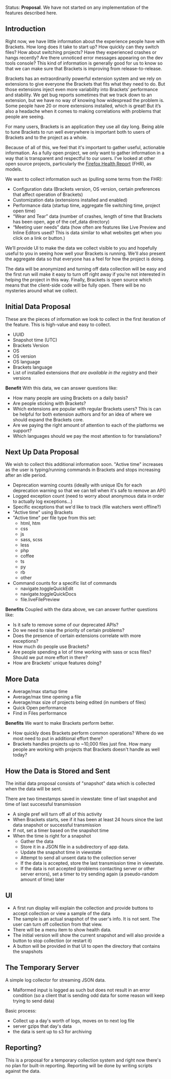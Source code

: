 Status: **Proposal**. We have not started on any implementation of the features described here.

## Introduction

Right now, we have little information about the experience people have with Brackets. How long does it take to start up? How quickly can they switch files? How about switching projects? Have they experienced crashes or hangs recently? Are there unnoticed error messages appearing on the dev tools console? This kind of information is generally good for us to know so that we can make sure that Brackets is improving from release-to-release.

Brackets has an extraordinarily powerful extension system and we rely on extensions to give everyone the Brackets that fits what they need to do. But those extensions inject even more variability into Brackets’ performance and stability. We get bug reports sometimes that we track down to an extension, but we have no way of knowing how widespread the problem is. Some people have 20 or more extensions installed, which is great! But it’s also a headache when it comes to making correlations with problems that people are seeing.

For many users, Brackets is an application they use all day long. Being able to tune Brackets to run well everywhere is important both to users of Brackets and to the project as a whole.

Because of all of this, we feel that it's important to gather useful, actionable information. As a fully open project, we only want to gather information in a way that is transparent and respectful to our users. I’ve looked at other open source projects, particularly the [Firefox Health Report](https://blog.mozilla.org/metrics/2012/09/21/firefox-health-report/) (FHR), as models.

We want to collect information such as (pulling some terms from the FHR):

* Configuration data (Brackets version, OS version, certain preferences that affect operation of Brackets)
* Customization data (extensions installed and enabled)
* Performance data (startup time, aggregate file switching time, project open time)
* “Wear and Tear” data (number of crashes, length of time that Brackets has been open, age of the cef_data directory)
* “Meeting user needs” data (how often are features like Live Preview and Inline Editors used? This is data similar to what websites get when you click on a link or button.)

We’ll provide UI to make the data we collect visible to you and hopefully useful to you in seeing how well your Brackets is running. We'll also present the aggregate data so that everyone has a feel for how the project is doing.

The data will be anonymized and turning off data collection will be easy and the first run will make it easy to turn off right away if you’re not interested in helping the project in this way. Finally, Brackets is open source which means that the client-side code will be fully open. There will be no mysteries around what we collect.

## Initial Data Proposal

These are the pieces of information we look to collect in the first iteration of the feature. This is high-value and easy to collect.

* UUID
* Snapshot time (UTC)
* Brackets Version
* OS
* OS version
* OS language
* Brackets language
* List of installed extensions *that are available in the registry* and their versions

**Benefit** With this data, we can answer questions like:

* How many people are using Brackets on a daily basis?
* Are people sticking with Brackets?
* Which extensions are popular with regular Brackets users? This is can be helpful for both extension authors and for an idea of where we should expand the Brackets core.
* Are we paying the right amount of attention to each of the platforms we support?
* Which languages should we pay the most attention to for translations?

## Next Up Data Proposal

We wish to collect this additional information soon. "Active time" increases as the user is typing/running commands in Brackets and stops increasing after an idle period.

* Deprecation warning counts (ideally with unique IDs for each deprecation warning so that we can tell when it's safe to remove an API)
* Logged exception count (need to worry about anonymous data in order to actually log exceptions...)
* Specific exceptions that we'd like to track (file watchers went offline?)
* "Active time" using Brackets
* "Active time" per file type from this set:
    * html, htm
    * css
    * js
    * sass, scss
    * less
    * php
    * coffee
    * ts
    * py
    * rb
    * other
* Command counts for a specific list of commands
    * navigate.toggleQuickEdit
    * navigate.toggleQuickDocs
    * file.liveFilePreview

**Benefits** Coupled with the data above, we can answer further questions like:

* Is it safe to remove some of our deprecated APIs?
* Do we need to raise the priority of certain problems?
* Does the presence of certain extensions correlate with more exceptions?
* How much do people use Brackets?
* Are people spending a lot of time working with sass or scss files? Should we put more effort in there?
* How are Brackets' unique features doing?

## More Data

* Average/max startup time
* Average/max time opening a file
* Average/max size of projects being edited (in numbers of files)
* Quick Open performance
* Find in Files performance

**Benefits** We want to make Brackets perform better.

* How quickly does Brackets perform common operations? Where do we most need to put in additional effort there?
* Brackets handles projects up to ~10,000 files just fine. How many people are working with projects that Brackets doesn't handle as well today?

## How the Data is Stored and Sent

The initial data proposal consists of "snapshot" data which is collected when the data will be sent.

There are two timestamps saved in viewstate: time of last snapshot and time of last successful transmission

* A single pref will turn off all of this activity
* When Brackets starts, see if it has been at least 24 hours since the last data snapshot or successful transmission
* If not, set a timer based on the snapshot time
* When the time is right for a snapshot
    * Gather the data
    * Store it in a JSON file in a subdirectory of app data.
    * Update the snapshot time in viewstate
    * Attempt to send all unsent data to the collection server
    * If the data is accepted, store the last transmission time in viewstate.
    * If the data is not accepted (problems contacting server or other server errors), set a timer to try sending again (a pseudo-random amount of time) later

## UI

* A first run display will explain the collection and provide buttons to accept collection or view a sample of the data
* The sample is an actual snapshot of the user's info. It is not sent. The user can turn off collection from that view.
* There will be a menu item to show health data.
* The initial version will show the current snapshot and will also provide a button to stop collection (or restart it)
* A button will be provided in that UI to open the directory that contains the snapshots

## The Temporary Server

A simple log collector for streaming JSON data.

* Malformed input is logged as such but does not result in an error condition (so a client that is sending odd data for some reason will keep trying to send data)

Basic process:

* Collect up a day's worth of logs, moves on to next log file
* server gzips that day's data
* the data is sent up to s3 for archiving

## Reporting?

This is a proposal for a temporary collection system and right now there's no plan for built-in reporting. Reporting will be done by writing scripts against the data.